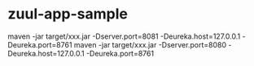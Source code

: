 # zuul-app-sample

maven -jar target/xxx.jar -Dserver.port=8081 -Deureka.host=127.0.0.1 -Deureka.port=8761
maven -jar target/xxx.jar -Dserver.port=8080 -Deureka.host=127.0.0.1 -Deureka.port=8761
